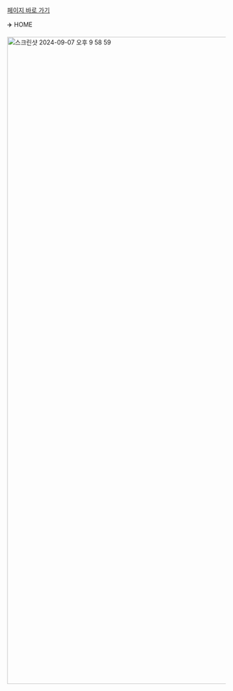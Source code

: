 [페이지 바로 가기](https://travle-blog.vercel.app)

✈️ HOME

<img width="1491" alt="스크린샷 2024-09-07 오후 9 58 59" src="https://github.com/user-attachments/assets/ebb867c2-ba00-45b5-9e21-ca3e904d5481">



